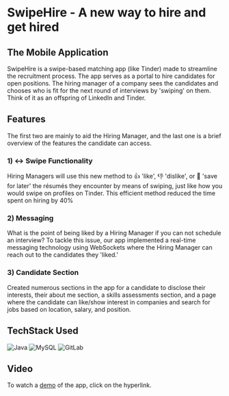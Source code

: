 # SwipeHire - A new way to hire and get hired
## The Mobile Application
SwipeHire is a swipe-based matching app (like Tinder) made to streamline the recruitment process. The app serves as a portal to hire candidates for open positions. The hiring manager of a company sees the candidates and chooses who is fit for the next round of interviews by 'swiping' on them. Think of it as an offspring of LinkedIn and Tinder.

## Features
The first two are mainly to aid the Hiring Manager, and the last one is a brief overview of the features the candidate can access.
### 1) ↔️ Swipe Functionality
Hiring Managers will use this new method to 👍 'like', 👎 'dislike', or 🔁 'save for later' the résumés they encounter by means of swiping, just like how you would swipe on profiles on Tinder. This efficient method reduced the time spent on hiring by 40%

### 2) Messaging
What is the point of being liked by a Hiring Manager if you can not schedule an interview? To tackle this issue, our app implemented a real-time messaging technology using WebSockets where the Hiring Manager can reach out to the candidates they 'liked.'

### 3) Candidate Section
Created numerous sections in the app for a candidate to disclose their interests, their about me section, a skills assessments section, and a page where the candidate can like/show interest in companies and search for jobs based on location, salary, and position.

## TechStack Used
![Java](https://img.shields.io/badge/java-%23ED8B00.svg?style=for-the-badge&logo=openjdk&logoColor=white)
![MySQL](https://img.shields.io/badge/mysql-%2300f.svg?style=for-the-badge&logo=mysql&logoColor=white)
![GitLab](https://img.shields.io/badge/gitlab-%23181717.svg?style=for-the-badge&logo=gitlab&logoColor=white)

## Video
To watch a [demo](https://www.youtube.com/watch?v=sh5D8t5I2jo) of the app, click on the hyperlink.
